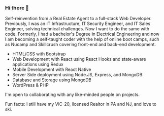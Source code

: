 ### Hi there 👋

Self-reinvention from a Real Estate Agent to a full-stack Web Developer. Previously, I was an IT Infrastructure, IT Security Engineer, and IT Sales Engineer, solving technical challenges. Now I want to do the same with code. Formerly, I had a bachelor's Degree in Electrical Engineering and now I am becoming a self-taught coder with the help of online boot camps, such as Nucamp and Skillcrush covering front-end and back-end development.
- HTML/CSS with Bootstrap
- Web Development with React using React Hooks and state-aware applications using Redux
- Mobile Development with React Native
- Server Side deployment using Node.JS, Express, and MongoDB
- Database and Storage using MongoDB
- WordPress & PHP

I'm open to collaborating with any like-minded people on projects. 

Fun facts: I still have my VIC-20, licensed Realtor in PA and NJ, and love to ski.
